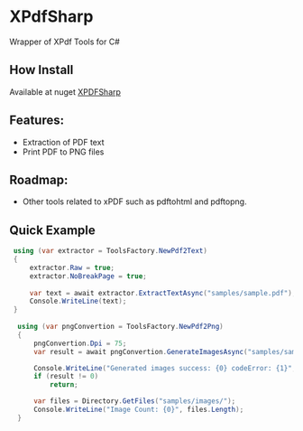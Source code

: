 # XPdfSharp
Wrapper of XPdf Tools for C#

## How Install ##
Available at nuget [XPDFSharp](https://www.nuget.org/packages/XPDFSharp/)

## Features: ##
 * Extraction of PDF text
 * Print PDF to PNG files

## Roadmap: ##
 * Other tools related to xPDF such as pdftohtml and pdftopng.

 ## Quick Example ##
 ```C#
  using (var extractor = ToolsFactory.NewPdf2Text)
  {
      extractor.Raw = true;
      extractor.NoBreakPage = true;
      
      var text = await extractor.ExtractTextAsync("samples/sample.pdf");
      Console.WriteLine(text);
  }
  
   using (var pngConvertion = ToolsFactory.NewPdf2Png)
   {
       pngConvertion.Dpi = 75;
       var result = await pngConvertion.GenerateImagesAsync("samples/sample.pdf", "samples/images/");

       Console.WriteLine("Generated images success: {0} codeError: {1}", result == 0, result);
       if (result != 0)
           return;

       var files = Directory.GetFiles("samples/images/");
       Console.WriteLine("Image Count: {0}", files.Length);
   }

